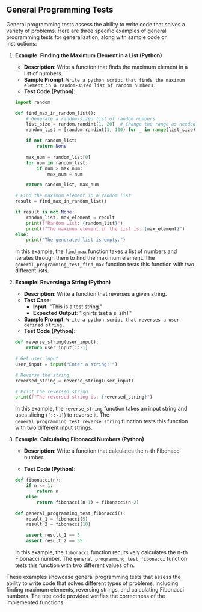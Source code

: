 ## General Programming Tests
General programming tests assess the ability to write code that solves a variety of problems. Here are three specific examples of general programming tests for generalization, along with sample code or instructions:

1. **Example: Finding the Maximum Element in a List (Python)**

   - **Description**: Write a function that finds the maximum element in a list of numbers.
   - **Sample Prompt**:  ```Write a python script that finds the maximum element in a random-sized list of random numbers.```
   - **Test Code (Python)**:

   ```python
   import random
   
   def find_max_in_random_list():
       # Generate a random-sized list of random numbers
       list_size = random.randint(1, 20)  # Change the range as needed
       random_list = [random.randint(1, 100) for _ in range(list_size)]
   
       if not random_list:
           return None
   
       max_num = random_list[0]
       for num in random_list:
           if num > max_num:
               max_num = num
   
       return random_list, max_num
   
   # Find the maximum element in a random list
   result = find_max_in_random_list()
   
   if result is not None:
       random_list, max_element = result
       print(f"Random List: {random_list}")
       print(f"The maximum element in the list is: {max_element}")
   else:
       print("The generated list is empty.")
   ```

   In this example, the `find_max` function takes a list of numbers and iterates through them to find the maximum element. The `general_programming_test_find_max` function tests this function with two different lists.

2. **Example: Reversing a String (Python)**

   - **Description**: Write a function that reverses a given string.
   - **Test Case**:
     - **Input**: "This is a test string."
     - **Expected Output**: ".gnirts tset a si sihT"
   - **Sample Prompt**:  ```Write a python script that reverses a user-defined string.```
   - **Test Code (Python)**:

   ```python
   def reverse_string(user_input):
       return user_input[::-1]
   
   # Get user input
   user_input = input("Enter a string: ")
   
   # Reverse the string
   reversed_string = reverse_string(user_input)
   
   # Print the reversed string
   print(f"The reversed string is: {reversed_string}")
   ```
   In this example, the `reverse_string` function takes an input string and uses slicing (`[::-1]`) to reverse it. The `general_programming_test_reverse_string` function tests this function with two different input strings.

3. **Example: Calculating Fibonacci Numbers (Python)**

   - **Description**: Write a function that calculates the n-th Fibonacci number.

   - **Test Code (Python)**:

   ```python
   def fibonacci(n):
       if n <= 1:
           return n
       else:
           return fibonacci(n-1) + fibonacci(n-2)

   def general_programming_test_fibonacci():
       result_1 = fibonacci(5)
       result_2 = fibonacci(10)

       assert result_1 == 5
       assert result_2 == 55
   ```

   In this example, the `fibonacci` function recursively calculates the n-th Fibonacci number. The `general_programming_test_fibonacci` function tests this function with two different values of n.

These examples showcase general programming tests that assess the ability to write code that solves different types of problems, including finding maximum elements, reversing strings, and calculating Fibonacci numbers. The test code provided verifies the correctness of the implemented functions.
